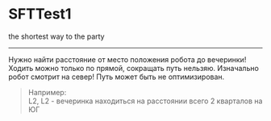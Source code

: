 # SFTTest1
the shortest way to the party
***
Нужно найти расстояние от место положения робота до вечеринки! Ходить можно только по прямой, сокращать путь нельзяю. Изначально робот смотрит на север! Путь может быть не оптимизирован.

> Например:  
> L2, L2 - вечеринка находиться на расстоянии всего 2 кварталов на ЮГ
